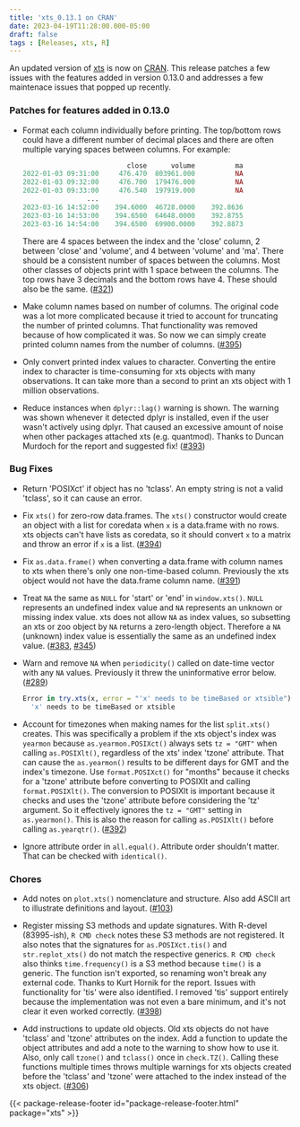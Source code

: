 ```yaml
---
title: 'xts_0.13.1 on CRAN'
date: 2023-04-19T11:28:00.000-05:00
draft: false
tags : [Releases, xts, R]
---
```


An updated version of [xts](http://cran.r-project.org/package=xts) is now on [CRAN](http://cran.r-project.org/). This release patches a few issues with the features added in version 0.13.0 and addresses a few maintenace issues that popped up recently.

<!--more-->

### Patches for features added in 0.13.0

* Format each column individually before printing. The top/bottom rows could have a different number of decimal places and there are often multiple varying spaces between columns. For example:

    ```r
                              close      volume          ma
    2022-01-03 09:31:00     476.470  803961.000          NA
    2022-01-03 09:32:00     476.700  179476.000          NA
    2022-01-03 09:33:00     476.540  197919.000          NA
                    ...
    2023-03-16 14:52:00    394.6000  46728.0000    392.8636
    2023-03-16 14:53:00    394.6500  64648.0000    392.8755
    2023-03-16 14:54:00    394.6500  69900.0000    392.8873
    ```

    There are 4 spaces between the index and the 'close' column, 2 between 'close' and 'volume', and 4 between 'volume' and 'ma'. There should be a consistent number of spaces between the columns. Most other classes of objects print with 1 space between the columns. The top rows have 3 decimals and the bottom rows have 4. These should also be the same. ([#321](https://github.com/joshuaulrich/xts/issues/321))

* Make column names based on number of columns. The original code was a lot more complicated because it tried to account for truncating the number of printed columns. That functionality was removed because of how complicated it was. So now we can simply create printed column names from the number of columns. ([#395](https://github.com/joshuaulrich/xts/issues/395))

* Only convert printed index values to character. Converting the entire index to character is time-consuming for xts objects with many observations. It can take more than a second to print an xts object with 1 million observations.

* Reduce instances when `dplyr::lag()` warning is shown. The warning was shown whenever it detected dplyr is installed, even if the user wasn't actively using dplyr. That caused an excessive amount of noise when other packages attached xts (e.g. quantmod). Thanks to Duncan Murdoch for the report and suggested fix! ([#393](https://github.com/joshuaulrich/xts/issues/393))

### Bug Fixes

* Return 'POSIXct' if object has no 'tclass'. An empty string is not a valid 'tclass', so it can cause an error.

* Fix `xts()` for zero-row data.frames. The `xts()` constructor would create an object with a list for coredata when `x` is a data.frame with no rows. xts objects can't have lists as coredata, so it should convert `x` to a matrix and throw an error if `x` is a list. ([#394](https://github.com/joshuaulrich/xts/issues/394))

* Fix `as.data.frame()` when converting a data.frame with column names to xts when there's only one non-time-based column. Previously the xts object would not have the data.frame column name. ([#391](https://github.com/joshuaulrich/xts/issues/391))

* Treat `NA` the same as `NULL` for 'start' or 'end' in `window.xts()`. `NULL` represents an undefined index value and `NA` represents an unknown or missing index value. xts does not allow `NA` as index values, so subsetting an xts or zoo object by `NA` returns a zero-length object. Therefore a `NA` (unknown) index value is essentially the same as an undefined index value. ([#383](https://github.com/joshuaulrich/xts/issues/383), [#345](https://github.com/joshuaulrich/xts/issues/345))

* Warn and remove `NA` when `periodicity()` called on date-time vector with any `NA` values. Previously it threw the uninformative error below. ([#289](https://github.com/joshuaulrich/xts/issues/289))

    ```r
    Error in try.xts(x, error = "'x' needs to be timeBased or xtsible") :
      'x' needs to be timeBased or xtsible
    ```

* Account for timezones when making names for the list `split.xts()` creates. This was specifically a problem if the xts object's index was `yearmon` because `as.yearmon.POSIXct()` always sets `tz = "GMT"` when calling `as.POSIXlt()`, regardless of the xts' index 'tzone' attribute.  That can cause the `as.yearmon()` results to be different days for GMT and the index's timezone. Use `format.POSIXct()` for "months" because it checks for a 'tzone' attribute before converting to POSIXlt and calling `format.POSIXlt()`. The conversion to POSIXlt is important because it checks and uses the 'tzone' attribute before considering the 'tz' argument. So it effectively ignores the `tz = "GMT"` setting in `as.yearmon()`. This is also the reason for calling `as.POSIXlt()` before calling `as.yearqtr()`. ([#392](https://github.com/joshuaulrich/xts/issues/392))

* Ignore attribute order in `all.equal()`. Attribute order shouldn't matter. That can be checked with `identical()`.

### Chores

* Add notes on `plot.xts()` nomenclature and structure. Also add ASCII art to illustrate definitions and layout. ([#103](https://github.com/joshuaulrich/xts/issues/103))

* Register missing S3 methods and update signatures. With R-devel (83995-ish), `R CMD check` notes these S3 methods are not registered. It also notes that the signatures for `as.POSIXct.tis()` and `str.replot_xts()` do not match the respective generics. `R CMD check` also thinks `time.frequency()` is a S3 method because `time()` is a generic. The function isn't exported, so renaming won't break any external code. Thanks to Kurt Hornik for the report. Issues with functionality for 'tis' were also identified. I removed 'tis' support entirely because the implementation was not even a bare minimum, and it's not clear it even worked correctly. ([#398](https://github.com/joshuaulrich/xts/issues/398))

* Add instructions to update old objects. Old xts objects do not have 'tclass' and 'tzone' attributes on the index. Add a function to update the object attributes and add a note to the warning to show how to use it. Also, only call `tzone()` and `tclass()` once in `check.TZ()`. Calling these functions multiple times throws multiple warnings for xts objects created before the 'tclass' and 'tzone' were attached to the index instead of the xts object. ([#306](https://github.com/joshuaulrich/xts/issues/306))

{{< package-release-footer id="package-release-footer.html" package="xts" >}}
